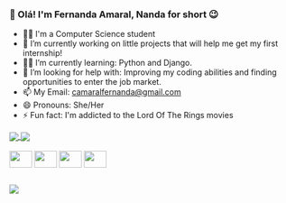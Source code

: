 ### 👋 Olá! I'm Fernanda Amaral, Nanda for short 😉

- 👩‍🎓 I'm a Computer Science student
- 🔭 I’m currently working on little projects that will help me get my first internship!
- 🧑‍🏫 I’m currently learning: Python and Django.
- 🤔 I’m looking for help with: Improving my coding abilities and finding opportunities to enter the job market.
- 📫 My Email: camaralfernanda@gmail.com
- 😄 Pronouns: She/Her
- ⚡ Fun fact: I'm addicted to the Lord Of The Rings movies

<a href="https://github.com/FernandaCAmaral/github-readme-stats">
  <img align="center" src="https://github-readme-stats.vercel.app/api?username=FernandaCAmaral&hide=issues&show_icons=true&theme=radical" />
</a>
<a href="https://github.com/FernandaCAmaral/convoychat">
  <img align="center" src="https://github-readme-stats.vercel.app/api/top-langs/?username=FernandaCAmaral&layout=compact&theme=radical" />
</a>

<div style="display: inline_block"><br>
  <img align="center" height="30" width="40" src="https://cdn.jsdelivr.net/gh/devicons/devicon@latest/icons/html5/html5-original.svg" />
  <img align="center" height="30" width="40" src="https://cdn.jsdelivr.net/gh/devicons/devicon@latest/icons/css3/css3-original.svg" />
  <img align="center" height="30" width="40" src="https://cdn.jsdelivr.net/gh/devicons/devicon@latest/icons/javascript/javascript-original.svg" />
  <img align="center" height="30" width="40" src="https://cdn.jsdelivr.net/gh/devicons/devicon@latest/icons/python/python-original.svg" />
</div>

##

<div>
  <a href=https://www.linkedin.com/in/fernanda-cunha-do-amaral/ target="_blank"><img src="https://img.shields.io/badge/LinkedIn-0077B5?style=for-the-badge&logo=linkedin&logoColor=white target="_blank"></a>
</div>
          
